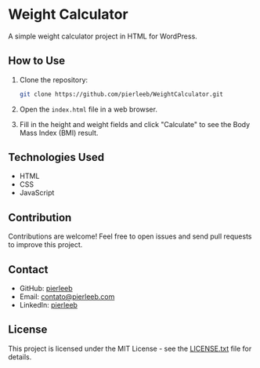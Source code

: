 # Weight Calculator

A simple weight calculator project in HTML for WordPress.

## How to Use

1. Clone the repository:

   ```bash
   git clone https://github.com/pierleeb/WeightCalculator.git
   ```

2. Open the `index.html` file in a web browser.

3. Fill in the height and weight fields and click "Calculate" to see the Body Mass Index (BMI) result.

## Technologies Used

- HTML
- CSS
- JavaScript

## Contribution

Contributions are welcome! Feel free to open issues and send pull requests to improve this project.

## Contact

- GitHub: [pierleeb](https://github.com/pierleeb)
- Email: contato@pierleeb.com
- LinkedIn: [pierleeb](https://www.linkedin.com/in/pierleeb/)

## License

This project is licensed under the MIT License - see the [LICENSE.txt](LICENSE.txt) file for details.
```
